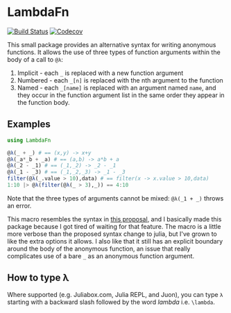 # LambdaFn

[![Build Status](https://travis-ci.org/haberdashPI/LambdaFn.jl.svg?branch=master)](https://travis-ci.org/haberdashPI/LambdaFn.jl)
[![Codecov](https://codecov.io/gh/haberdashPI/LambdaFn.jl/branch/master/graph/badge.svg)](https://codecov.io/gh/haberdashPI/LambdaFn.jl)

This small package provides an alternative syntax for writing anonymous functions. It allows the use of three types of function arguments within the body of a call to `@λ`:

1. Implicit - each `_` is replaced with a new function argument
2. Numbered - each `_[n]` is replaced with the nth argument to the function
3. Named - each `_[name]` is replaced with an argument named `name`, and they occur in the function argument list in the same order they appear in the function body.

## Examples
```julia
using LambdaFn

@λ(_ + _) # == (x,y) -> x+y
@λ(_a*_b + _a) # == (a,b) -> a*b + a
@λ(_2 - _1) # == (_1,_2) -> _2 - _1
@λ(_1 - _3) # == (_1,_2,_3) -> _1 - _3
filter(@λ(_.value > 10),data) # == filter(x -> x.value > 10,data)
1:10 |> @λ(filter(@λ(_ > 3),_)) == 4:10
```

Note that the three types of arguments cannot be mixed: `@λ(_1 + _)` throws an error.

This macro resembles the syntax in [this proposal](https://github.com/JuliaLang/julia/pull/24990), and I basically made this package because I got tired of waiting for that feature. The macro is a little more verbose than the proposed syntax change to julia, but I've grown to like the extra options it allows. I also like that it still has an explicit boundary around the body of the anonymous function, an issue that really complicates use of a bare `_` as an anonymous function argument.

## How to type λ
Where supported (e.g. Juliabox.com, Julia REPL, and Juon), you can type `λ` starting with a backward slash followed by the word _lambda_ i.e. `\lambda`.
